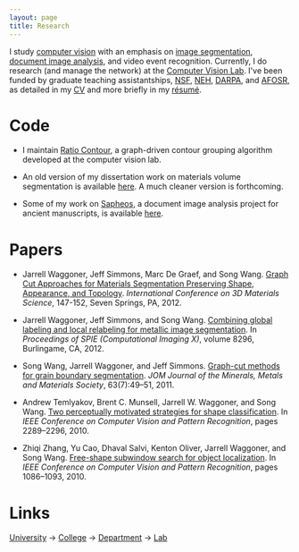 ```yaml
---
layout: page
title: Research
---
```


I study [computer vision][1] with an emphasis on [image segmentation][2], [document image analysis][3], and video event recognition. Currently, I do research (and manage the network) at the [Computer Vision Lab][4]. I've been funded by graduate teaching assistantships, [NSF][5], [NEH][6], [DARPA][7], and [AFOSR][15], as detailed in my [CV](/cv.pdf) and more briefly in my [résumé](/resume.pdf).

# Code

- I maintain [Ratio Contour][16], a graph-driven contour grouping
  algorithm developed at the computer vision lab.
  
- An old version of my dissertation work on materials volume
  segmentation is available [here][17].  A much cleaner version is
  forthcoming.
  
- Some of my work on [Sapheos][18], a document image analysis project
  for ancient manuscripts, is available [here][19].

# Papers

- Jarrell Waggoner, Jeff Simmons, Marc De Graef, and Song Wang.  [Graph Cut Approaches for Materials Segmentation Preserving Shape, Appearance, and Topology][20].
  *International Conference on 3D Materials Science*, 147-152, Seven
  Springs, PA, 2012.

- Jarrell Waggoner, Jeff Simmons, and Song Wang. [Combining global labeling and local relabeling for metallic image segmentation][8].
In *Proceedings of SPIE (Computational Imaging X)*, volume 8296,
Burlingame, CA, 2012.

- Song Wang, Jarrell Waggoner, and Jeff Simmons. [Graph-cut methods for grain boundary segmentation][9].  *JOM Journal
of the Minerals, Metals and Materials Society*, 63(7):49–51, 2011.

- Andrew Temlyakov, Brent C. Munsell, Jarrell W. Waggoner, and Song
Wang. [Two perceptually motivated strategies for shape classification][10]. In
*IEEE Conference on Computer Vision and Pattern Recognition*, pages
2289–2296, 2010.

- Zhiqi Zhang, Yu Cao, Dhaval Salvi, Kenton Oliver, Jarrell Waggoner,
and Song Wang. [Free-shape subwindow search for object localization][11]. In *IEEE
Conference on Computer Vision and Pattern Recognition*, pages
1086–1093, 2010.

# Links

[University][14] &rarr; [College][13] &rarr; [Department][12] &rarr; [Lab][4]

[1]:  http://en.wikipedia.org/wiki/Computer_vision
[2]:  http://en.wikipedia.org/wiki/Segmentation_%28image_processing%29
[3]:  http://www.ias.ac.in/sadhana/Pdf2002Feb/pe989.pdf
[4]:  http://cvl.cse.sc.edu
[5]:  http://www.gk12.org
[6]:  http://www.neh.gov/grants/guidelines/digitalhumanitiesstartup.html
[7]:  http://www.darpa.mil/
[8]:  http://spiedigitallibrary.org/proceedings/resource/2/psisdg/8296/1/829606_1
[9]:  http://cse.sc.edu/~songwang/document/jom11.pdf
[10]: http://cse.sc.edu/~songwang/document/cvpr10a.pdf
[11]: http://cse.sc.edu/~songwang/document/cvpr10b.pdf
[12]: http://www.cse.sc.edu
[13]: http://www.engr.sc.edu
[14]: http://www.sc.edu
[15]: http://www.wpafb.af.mil/afrl/afosr/
[16]: https://github.com/malloc47/ratio-contour
[17]: https://github.com/malloc47/matscicut
[18]: http://sapheos.org/
[19]: https://github.com/malloc47/digital-collation
[20]: http://cse.sc.edu/~songwang/document/3dms.pdf
